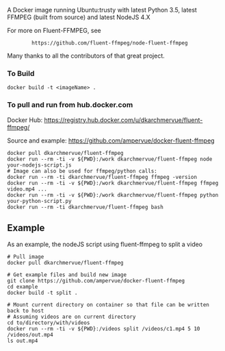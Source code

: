 
A Docker image running Ubuntu:trusty with latest Python 3.5, latest FFMPEG (built from source)
and latest NodeJS 4.X

For more on Fluent-FFMPEG, see 

            https://github.com/fluent-ffmpeg/node-fluent-ffmpeg

Many thanks to all the contributors of that great project.

### To Build

~~~~
docker build -t <imageName> .
~~~~

### To pull and run from hub.docker.com

Docker Hub: https://registry.hub.docker.com/u/dkarchmervue/fluent-ffmpeg/

Source and example: https://github.com/ampervue/docker-fluent-ffmpeg

~~~~
docker pull dkarchmervue/fluent-ffmpeg
docker run --rm -ti -v ${PWD}:/work dkarchmervue/fluent-ffmpeg node your-nodejs-script.js
# Image can also be used for ffmpeg/python calls:
docker run --rm -ti dkarchmervue/fluent-ffmpeg ffmpeg -version
docker run --rm -ti -v ${PWD}:/work dkarchmervue/fluent-ffmpeg ffmpeg video.mp4 ...
docker run --rm -ti -v ${PWD}:/work dkarchmervue/fluent-ffmpeg python your-python-script.py
docker run --rm -ti dkarchmervue/fluent-ffmpeg bash
~~~~

## Example

As an example, the nodeJS script using fluent-ffmpeg
to split a video

~~~~
# Pull image
docker pull dkarchmervue/fluent-ffmpeg

# Get example files and build new image
git clone https://github.com/ampervue/docker-fluent-ffmpeg
cd example
docker build -t split .

# Mount current directory on container so that file can be written back to host
# Assuming videos are on current directory
cd to/directory/with/videos
docker run --rm -ti -v ${PWD}:/videos split /videos/c1.mp4 5 10 /videos/out.mp4
ls out.mp4
~~~~